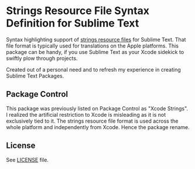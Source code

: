 # Strings Resource File Syntax Definition for Sublime Text

Syntax highlighting support of [strings resource files](https://developer.apple.com/library/archive/documentation/Cocoa/Conceptual/LoadingResources/Strings/Strings.html) for Sublime Text.
That file format is typically used for translations on the Apple platforms.
This package can be handy, if you use Sublime Text as your Xcode sidekick to swiftly plow through projects.

Created out of a personal need and to refresh my experience in creating Sublime Text Packages.

## Package Control

This package was previously listed on Package Control as "Xcode Strings".
I realized the artificial restriction to Xcode is misleading as it is not exclusively tied to it.
The strings resource file format is used across the whole platform and independently from Xcode.
Hence the package rename.

## License

See [LICENSE](LICENSE) file.
